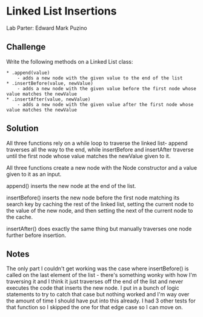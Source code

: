 # Linked List Insertions

Lab Parter:
    Edward Mark Puzino


## Challenge

Write the following methods on a Linked List class:

    * .append(value)
        - adds a new node with the given value to the end of the list
    * .insertBefore(value, newValue)
        - adds a new node with the given value before the first node whose value matches the newValue
    * .insertAfter(value, newValue)
        - adds a new node with the given value after the first node whose value matches the newValue

## Solution

All three functions rely on a while loop to traverse the linked list- append traverses all the way to the end, while insertBefore and insertAfter traverse until the first node whose value matches the newValue given to it.

All three functions create a new node with the Node constructor and a value given to it as an input.

append() inserts the new node at the end of the list.

insertBefore() inserts the new node before the first node matching its search key by caching the rest of the linked list, setting the current node to the value of the new node, and then setting the next of the current node to the cache.

insertAfter() does exactly the same thing but manually traverses one node further before insertion.

## Notes

The only part I couldn't get working was the case where insertBefore() is called on the last element of the list - there's something wonky with how I'm traversing it and I think it just traverses off the end of the list and never executes the code that inserts the new node.  I put in a bunch of logic statements to try to catch that case but nothing worked and I'm way over the amount of time I should have put into this already.  I had 3 other tests for that function so I skipped the one for that edge case so I can move on.